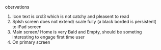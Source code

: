 obervations

1)  Icon text is crcl3 which is not catchy and pleasent to read
2)  Splsh screen does not extend/ scale fully (a black borded is persistent) to iPad screen
3)  Main screen/ Home is very Bald and Empty, should be someting interesting to engage first time user
4)  On primary screen  
